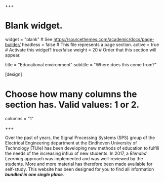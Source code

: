 +++
# Blank widget.
widget = "blank"  # See https://sourcethemes.com/academic/docs/page-builder/
headless = false  # This file represents a page section.
active = true  # Activate this widget? true/false
weight = 20  # Order that this section will appear.

title = "Educational environment"
subtitle = "Where does this come from?"

[design]
  # Choose how many columns the section has. Valid values: 1 or 2.
  columns = "1"

+++

Over the past of years, the Signal Processing Systems (SPS) group of the Electrical Engineering department at the Eindhoven University of Technology (TU/e) has been developing new methods of education to fulfill the needs of the increasing influx of new students. In 2017, a *Blended Learning* approach was implemented and was well-reviewed by the students. More and more material has therefore been made available for self-study. This website has been designed for you to find all information  ***bundled in one single place***.
